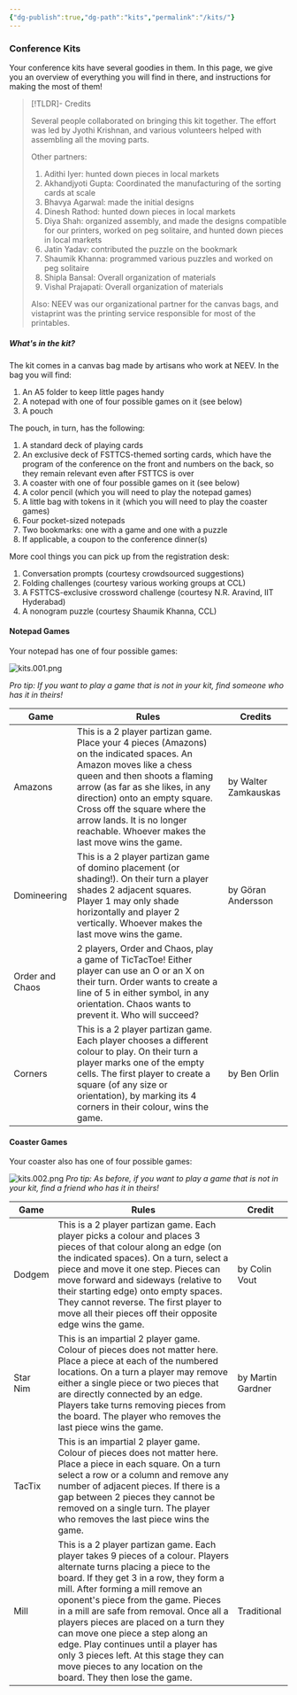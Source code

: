 ```yaml
---
{"dg-publish":true,"dg-path":"kits","permalink":"/kits/"}
---
```


### Conference Kits

Your conference kits have several goodies in them. In this page, we give you an overview of everything you will find in there, and instructions for making the most of them!

> [!TLDR]- Credits
>
> Several people collaborated on bringing this kit together. The effort was led by Jyothi Krishnan, and various volunteers helped with assembling all the moving parts. 
> 
> Other partners:
> 
> 1. Adithi Iyer: hunted down pieces in local markets
> 2. Akhandjyoti Gupta: Coordinated the manufacturing of the sorting cards at scale
> 3. Bhavya Agarwal: made the initial designs 
> 4. Dinesh Rathod: hunted down pieces in local markets
> 5. Diya Shah: organized assembly, and made the designs compatible for our printers, worked on peg solitaire, and hunted down pieces in local markets
> 6. Jatin Yadav: contributed the puzzle on the bookmark
> 7. Shaumik Khanna: programmed various puzzles and worked on peg solitaire
> 8. Shipla Bansal: Overall organization of materials
> 9. Vishal Prajapati: Overall organization of materials
>    
> Also: NEEV was our organizational partner for the canvas bags, and vistaprint was the printing service responsible for most of the printables.     

##### What's in the kit?

The kit comes in a canvas bag made by artisans who work at NEEV. In the bag you will find:

1. An A5 folder to keep little pages handy
2. A notepad with one of four possible games on it (see below)
4. A pouch

The pouch, in turn, has the following:

1. A standard deck of playing cards
2. An exclusive deck of FSTTCS-themed sorting cards, which have the program of the conference on the front and numbers on the back, so they remain relevant even after FSTTCS is over
3. A coaster with one of four possible games on it (see below)
4. A color pencil (which you will need to play the notepad games)
5. A little bag with tokens in it (which you will need to play the coaster games)
6. Four pocket-sized notepads
7. Two bookmarks: one with a game and one with a puzzle
8. If applicable, a coupon to the conference dinner(s)

More cool things you can pick up from the registration desk:

1. Conversation prompts (courtesy crowdsourced suggestions)
2. Folding challenges (courtesy various working groups at CCL)
3. A FSTTCS-exclusive crossword challenge (courtesy N.R. Aravind, IIT Hyderabad)
4. A nonogram puzzle (courtesy Shaumik Khanna, CCL)

#### Notepad Games

Your notepad has one of four possible games:

![kits.001.png](/img/user/kits.001.png)

_Pro tip: If you want to play a game that is not in your kit, find someone who has it in theirs!_

| Game            | Rules                                                                                                                                                                                                                                                                                                                                       | Credits              |
| --------------- | ------------------------------------------------------------------------------------------------------------------------------------------------------------------------------------------------------------------------------------------------------------------------------------------------------------------------------------------- | -------------------- |
| Amazons         | This is a 2 player partizan game. Place your 4 pieces (Amazons) on the indicated spaces. An Amazon moves like a chess queen and then shoots a flaming arrow (as far as she likes, in any direction) onto an empty square. Cross off the square where the arrow lands. It is no longer reachable. Whoever makes the last move wins the game. | by Walter Zamkauskas |
| Domineering     | This is a 2 player partizan game of domino placement (or shading!). On their turn a player shades 2 adjacent squares. Player 1 may only shade horizontally and player 2 vertically. Whoever makes the last move wins the game.                                                                                                              | by Göran Andersson   |
| Order and Chaos | 2 players, Order and Chaos, play a game of TicTacToe! Either player can use an O or an X on their turn. Order wants to create a line of 5 in either symbol, in any orientation. Chaos wants to prevent it. Who will succeed?                                                                                                                |                      |
| Corners         | This is a 2 player partizan game. Each player chooses a different colour to play. On their turn a player marks one of the empty cells. The first player to create a square (of any size or orientation), by marking its 4 corners in their colour, wins the game.                                                                           | by Ben Orlin         |
#### Coaster Games

Your coaster also has one of four possible games:

![kits.002.png](/img/user/kits.002.png)
_Pro tip: As before, if you want to play a game that is not in your kit, find a friend who has it in theirs!_

| Game     | Rules                                                                                                                                                                                                                                                                                                                                                                                                                                                                                                                        | Credit            |
| -------- | ---------------------------------------------------------------------------------------------------------------------------------------------------------------------------------------------------------------------------------------------------------------------------------------------------------------------------------------------------------------------------------------------------------------------------------------------------------------------------------------------------------------------------- | ----------------- |
| Dodgem   | This is a 2 player partizan game. Each player picks a colour and places 3 pieces of that colour along an edge (on the indicated spaces). On a turn, select a piece and move it one step. Pieces can move forward and sideways (relative to their starting edge) onto empty spaces. They cannot reverse. The first player to move all their pieces off their opposite edge wins the game.                                                                                                                                     | by Colin Vout     |
| Star Nim | This is an impartial 2 player game. Colour of pieces does not matter here. Place a piece at each of the numbered locations. On a turn a player may remove either a single piece or two pieces that are directly connected by an edge. Players take turns removing pieces from the board. The player who removes the last piece wins the game.                                                                                                                                                                                | by Martin Gardner |
| TacTix   | This is an impartial 2 player game. Colour of pieces does not matter here. Place a piece in each square. On a turn select a row or a column and remove any number of adjacent pieces. If there is a gap between 2 pieces they cannot be removed on a single turn. The player who removes the last piece wins the game.                                                                                                                                                                                                       |                   |
| Mill     | This is a 2 player partizan game. Each player takes 9 pieces of a colour. Players alternate turns placing a piece to the board. If they get 3 in a row, they form a mill. After forming a mill remove an oponent's piece from the game. Pieces in a mill are safe from removal. Once all a players pieces are placed on a turn they can move one piece a step along an edge. Play continues until a player has only 3 pieces left. At this stage they can move pieces to any location on the board. They then lose the game. | Traditional       |